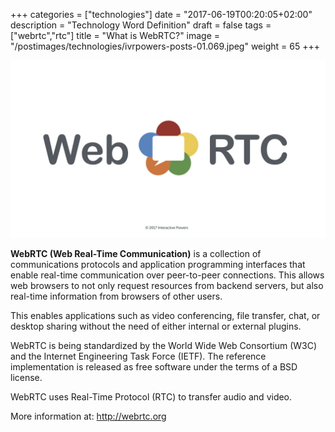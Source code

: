 +++
categories = ["technologies"]
date = "2017-06-19T00:20:05+02:00"
description = "Technology Word Definition"
draft = false
tags = ["webrtc","rtc"]
title = "What is WebRTC?"
image = "/postimages/technologies/ivrpowers-posts-01.069.jpeg"
weight = 65
+++

![Lorem Ipsum](/postimages/technologies/ivrpowers-posts-01.069.jpeg)

**WebRTC (Web Real-Time Communication)** is a collection of communications protocols and application programming interfaces that enable real-time communication over peer-to-peer connections. This allows web browsers to not only request resources from backend servers, but also real-time information from browsers of other users.

This enables applications such as video conferencing, file transfer, chat, or desktop sharing without the need of either internal or external plugins.

WebRTC is being standardized by the World Wide Web Consortium (W3C) and the Internet Engineering Task Force (IETF). The reference implementation is released as free software under the terms of a BSD license. 

WebRTC uses Real-Time Protocol (RTC) to transfer audio and video.

More information at: http://webrtc.org 
